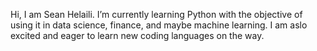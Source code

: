Hi, I am Sean Helaili.
I’m currently learning Python with the objective of using it in data science, finance, and maybe machine learning. I am aslo excited and eager to learn new coding languages on the way.


<!---
Shub-bot/Shub-bot is a ✨ special ✨ repository because its `README.md` (this file) appears on your GitHub profile.
You can click the Preview link to take a look at your changes.
--->
